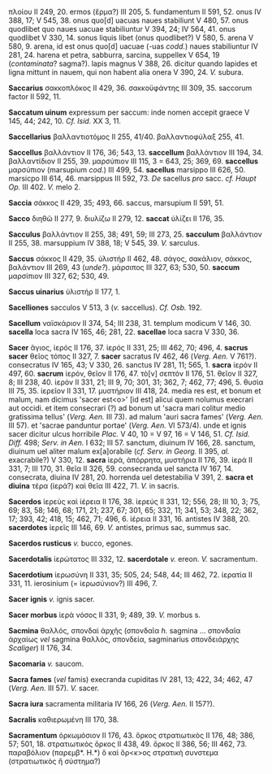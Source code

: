 πλοίου II 249, 20. ermos (ἕρμα?) III 205, 5. fundamentum II 591, 52.
onus IV 388, 17; V 545, 38. onus quo[d] uacuas naues stabiliunt V 480,
57. onus quodlibet quo naues uacuae stabiliuntur V 394, 24; IV 564, 41.
onus quodlibet V 330, 14. sonus liquis libet (onus quodlibet?) V 580, 5.
arena V 580, 9. arena, id est onus quo[d] uacuae (-uas *codd.*) naues
stabiliuntur IV 281, 24. harena et petra, sabburra, sarcina, suppellex V
654, 19 (*contaminata*? sagma?). lapis magnus V 388, 26. dicitur quando
lapides et ligna mittunt in nauem, qui non habent alia onera V 390, 24.
*V.* subura.

**Saccarius** σακκοπλόκος II 429, 36. σακκοϋφάντης III 309, 35. saccorum
factor II 592, 11.

**Saccatum uinum** expressum per saccum: inde nomen accepit graece V
145, 44; 242, 10. *Cf. Isid.* XX 3, 11.

**Saccellarius** βαλλαντιοτόμος II 255, 41/40. βαλλαντιοφύλαξ 255, 41.

**Saccellus** βαλλάντιον II 176, 36; 543, 13. **saccellum** βαλλάντιον
III 194, 34. βαλλαντίδιον II 255, 39. μαρσύπιον III 115, 3 = 643, 25;
369, 69. **saccellus** μαρσύπιον (marsupium *cod.*) III 499, 54.
**sacellus** marsippo III 626, 50. marsicpo III 614, 46. marsippus III
592, 73. *De* sacellus *pro* sacc. *cf. Haupt Op.* III 402. *V.* melo 2.

**Saccia** σάκκος II 429, 35; 493, 66. saccus, marsupium II 591, 51.

**Sacco** διηθῶ II 277, 9. διυλίζω II 279, 12. **saccat** ὑλίζει II 176,
35.

**Sacculus** βαλλάντιον II 255, 38; 491, 59; III 273, 25. **sacculum**
βαλλάντιον II 255, 38. marsuppium IV 388, 18; V 545, 39. *V.* sarculus.

**Saccus** σάκκος II 429, 35. ὑλιστήρ II 462, 48. σάγος, σακάλιον,
σάκκος, βαλάντιον III 269, 43 (*unde?*). μάρσιπος III 327, 63; 530, 50.
**saccum** μαρσίπιον III 327, 62; 530, 49.

**Saccus uinarius** ὑλιστήρ II 177, 1.

**Sacelliones** sacculos V 513, 3 (*v.* saccellus). *Cf. Osb.* 192.

**Sacellum** ναϊσκάριον II 374, 54; III 238, 31. templum modicum V 146,
30. **sacella** loca sacra IV 165, 46; 281, 22. **sacellae** loca sacra
V 330, 36.

**Sacer** ἅγιος, ἱερός II 176, 37. ἱερός II 331, 25; III 462, 70; 496,
4. **sacrus sacer** θεῖος τόπος II 327, 7. **sacer** sacratus IV 462, 46
(*Verg. Aen.* V 761?). consecratus IV 165, 43; V 330, 26. sanctus IV
281, 11; 565, 1. **sacra** ἱερόν II 497, 60. **sacrum** ἱερόν, θεῖον II
176, 47. τὸ[ν] σεπτόν II 176, 51. θεῖον II 327, 8; III 238, 40. ἱερόν
II 331, 21; III 9, 70; 301, 31; 362, 7; 462, 77; 496, 5. θυσία III 75,
35. ἱερεῖον II 331, 17. μυστήριον III 418, 24. media res est, et bonum
et malum, nam dicimus 'sacer est\<o\>' [id est] alicui quem nolumus
execrari aut occidi. et item consecrari (?) ad bonum ut 'sacra mari
colitur medio gratissima tellus' (*Verg. Aen.* III 73). ad malum 'auri
sacra fames' (*Verg. Aen.* III 57). et 'sacrae panduntur portae'
(*Verg. Aen.* VI 573/4). unde et ignis sacer dicitur ulcus horribile
*Plac.* V 40, 10 = V 97, 16 = V 146, 51. *Cf. Isid. Diff.* 498; *Serv.
in Aen.* I 632; III 57. sanctum, diuinum IV 166, 28. sanctum, diuinum
uel aliter malum ex[a]orabile (*cf. Serv. in Georg.* II 395, *al.*
exacrabile?) V 330, 12. **sacra** ἱερά, ἀπόρρητα, μυστήρια II 176, 39.
ἱερά II 331, 7; III 170, 31. θεῖα II 326, 59. consecranda uel sancta IV
167, 14. consecrata, diuina IV 281, 20. horrenda uel detestabilia V 391,
2. **sacra et diuina** τέρα (ἱερά?) καὶ θεῖα III 422, 71. *V.* in
sacris.

**Sacerdos** ἱερεὺς καὶ ἱέρεια II 176, 38. ἱερεύς II 331, 12; 556, 28;
III 10, 3; 75, 69; 83, 58; 146, 68; 171, 21; 237, 67; 301, 65; 332, 11;
341, 53; 348, 22; 362, 17; 393, 42; 418, 15; 462, 71; 496, 6. ἱέρεια II
331, 16. antistes IV 388, 20. **sacerdotes** ἱερεῖς III 146, 69. *V.*
antistes, primus sac, summus sac.

**Sacerdos rusticus** *v.* bucco, egones.

**Sacerdotalis** ἱερώτατος III 332, 12. **sacerdotale** *v.* ereon. *V.*
sacramentum.

**Sacerdotium** ἱερωσύνη II 331, 35; 505, 24; 548, 44; III 462, 72.
ἱερατία II 331, 11. ierosinium (= ἱερωσύνιον?) III 496, 7.

**Sacer ignis** *v.* ignis sacer.

**Sacer morbus** ἱερὰ νόσος II 331, 9; 489, 39. *V.* morbus s.

**Sacmina** θαλλός, σπονδαὶ ἀρχῆς (σπονδαῖα *h.* sagmina ... σπονδαῖα
ἀρχαίως *vel* sagmina θαλλός, σπονδεία, sagminarius σπονδειάρχης
*Scaliger*) II 176, 34.

**Sacomaria** *v.* saucom.

**Sacra fames** (*vel* famis) execranda cupiditas IV 281, 13; 422, 34;
462, 47 (*Verg. Aen.* III 57). *V.* sacer.

**Sacra iura** sacramenta militaria IV 166, 26 (*Verg. Aen.* II 157?).

**Sacralis** καθιερωμένη III 170, 38.

**Sacramentum** ὁρκωμόσιον II 176, 43. ὅρκος στρατιωτικὸς II 176, 48;
386, 57; 501, 18. στρατιωτικὸς ὅρκος II 438, 49. ὅρκος II 386, 56; III
462, 73. παραβόλιον (παρεμβ*. H.*) ὃ καὶ ὅρ\<κ\>ος στρατικὴ συνστεμα
(στρατιωτικὸς ἢ σύστημα?)

